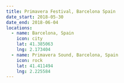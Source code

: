 ```yaml
---
title: Primavera Festival, Barcelona Spain
date_start: 2018-05-30
date_end: 2018-06-04
locations:
  - name: Barcelona, Spain
    icon: city
    lat: 41.385063
    lng: 2.173404
  - name: Primavera Sound, Barcelona, Spain
    icon: rock
    lat: 41.411494
    lng: 2.225584
---
```

